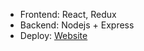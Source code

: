 - Frontend: React, Redux
- Backend: Nodejs + Express
- Deploy: [Website](https://shopping-woad-beta.vercel.app/shop)
